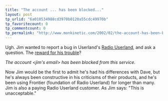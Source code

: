 ```yaml
---
title: "The account ... has been blocked..."
layout: post
tp_urlid: "6a010534988cd3970b0120a55cdc49970b"
tp_favoritecount: 0
tp_commentcount: 0
tp_permalink: "http://www.monkinetic.com/2002/02/the-account-has-been-blocked.html"
---
```

Ugh. Jim wanted to report a bug in Userland&#39;s <a href="http://radio.userland.com">Radio Userland</a>, and ask a question. The <a href="http://jim.roepcke.com/2002/02/15#item4180">reward for his trouble</a>?<p>

<i>The account &lt;jim&#39;s email&gt; has been blocked from this service.</i><p>

Now Jim would be the first to admit he&#39;s had his differences with Dave, but he&#39;s always been constructive in his criticisms of their products, and he&#39;s been using Frontier (foundation of Radio Userland) for longer than many. Jim is also a paying Radio Userland customer. As Jim says: &quot;This is unacceptable.&quot;</p></p>
